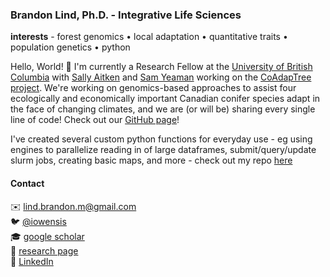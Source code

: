 ### Brandon Lind,  Ph.D. - Integrative Life Sciences
**interests** - forest genomics • local adaptation • quantitative traits • population genetics • python


Hello, World! 👋 I'm currently a Research Fellow at the [University of British Columbia](https://fcs.forestry.ubc.ca) with [Sally Aitken](https://twitter.com/SallyNAitken) and [Sam Yeaman](https://twitter.com/sam_yeaman) working on the [CoAdapTree project](http://coadaptree.forestry.ubc.ca). We're working on genomics-based approaches to assist four ecologically and economically important Canadian conifer species adapt in the face of changing climates, and we are (or will be) sharing every single line of code! Check out our [GitHub page](https://www.github.com/coadaptree)!

I've created several custom python functions for everyday use - eg using engines to parallelize reading in of large dataframes, submit/query/update slurm jobs, creating basic maps, and more - check out my repo [here](https://github.com/brandonlind/pythonimports)

#### Contact
✉️ [lind.brandon.m@gmail.com](lind.brandon.m@gmail.com)\
🐦 [@iowensis](https://www.twitter.com/iowensis)\
🎓 [google scholar](https://scholar.google.com/citations?user=w0vu_LkAAAAJ&hl=en&oi=ao)\
🔬 [research page](https://brandonlind.github.io)\
🔗 [LinkedIn](https://www.linkedin.com/in/brandonlind-phd/)

<!--
**brandonlind/brandonlind** is a ✨ _special_ ✨ repository because its `README.md` (this file) appears on your GitHub profile.

Here are some ideas to get you started:

- 🔭 I’m currently working on ...
- 🌱 I’m currently learning ...
- 👯 I’m looking to collaborate on ...
- 🤔 I’m looking for help with ...
- 💬 Ask me about ...
- 📫 How to reach me: ...
- 😄 Pronouns: ...
- ⚡ Fun fact: ...
-->
